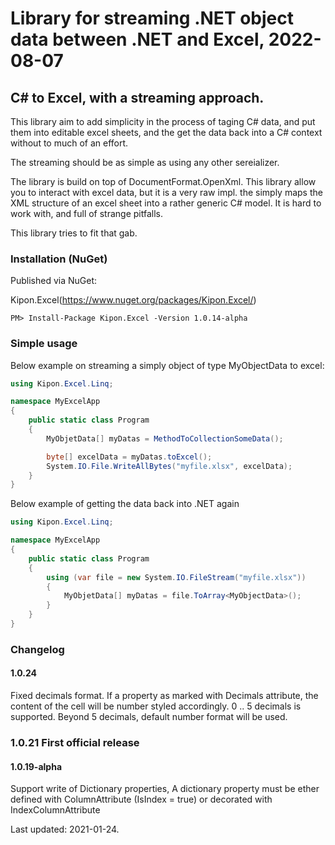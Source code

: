 # Library for streaming .NET object data between .NET and Excel, 2022-08-07

## C# to Excel, with a streaming approach.
This library aim to add simplicity in the process of taging C# data, and put them into editable excel sheets, and the get the data back into a C# context without to much of an effort.

The streaming should be as simple as using any other sereializer.

The library is build on top of DocumentFormat.OpenXml. This library allow you to interact with excel data, but it is a very raw impl. the simply maps the XML structure of an excel sheet into a 
rather generic C# model. It is hard to work with, and full of strange pitfalls.

This library tries to fit that gab. 

### Installation (NuGet)

Published via NuGet: 

Kipon.Excel(https://www.nuget.org/packages/Kipon.Excel/)

```console
PM> Install-Package Kipon.Excel -Version 1.0.14-alpha
```

### Simple usage

Below example on streaming a simply object of type MyObjectData to excel:


```csharp
using Kipon.Excel.Linq;

namespace MyExcelApp 
{
    public static class Program 
	{ 
		MyObjetData[] myDatas = MethodToCollectionSomeData();

		byte[] excelData = myDatas.toExcel();
		System.IO.File.WriteAllBytes("myfile.xlsx", excelData);
	}
}

```

Below example of getting the data back into .NET again

```csharp
using Kipon.Excel.Linq;

namespace MyExcelApp 
{
	public static class Program
	{
		using (var file = new System.IO.FileStream("myfile.xlsx")) 
		{
		    MyObjetData[] myDatas = file.ToArray<MyObjectData>();
		}
	}
}
```


### Changelog

#### 1.0.24
Fixed decimals format. If a property as marked with Decimals attribute, the content of the cell will be number styled accordingly.  0 .. 5 decimals is supported. Beyond 5 decimals, default number format will be used.

### 1.0.21 First official release

#### 1.0.19-alpha

Support write of Dictionary properties, A dictionary property must be ether defined with ColumnAttribute (IsIndex = true) or decorated with IndexColumnAttribute



Last updated: 2021-01-24.
